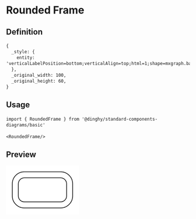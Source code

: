 # Rounded Frame

## Definition

```
{
  _style: { 
    entity: 'verticalLabelPosition=bottom;verticalAlign=top;html=1;shape=mxgraph.basic.rounded_frame;dx=10;whiteSpace=wrap;',
  },
  _original_width: 100,
  _original_height: 60,
}
```

## Usage

```
import { RoundedFrame } from '@dinghy/standard-components-diagrams/basic'

<RoundedFrame/>
```

## Preview

<img src="./rounded-frame.png" width="200"/>
